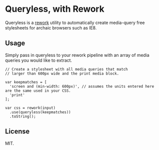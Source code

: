 # Queryless, with Rework

Queryless is a [rework](https://github.com/visionmedia/rework) utility
to automatically create media-query free stylesheets for archaic
browsers such as IE8.

## Usage

Simply pass in queryless to your rework pipeline with an array of
media queries you would like to extract.

```
// Create a stylesheet with all media queries that match
// larger than 600px wide and the print media block.

var keepmatches = [
  'screen and (min-width: 600px)', // assumes the units entered here are the same used in your CSS.
  'print'
];

var css = rework(input)
  .use(queryless(keepmatches))
  .toString();
```

## License

MIT.


